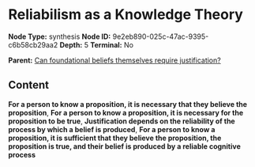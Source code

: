 # Reliabilism as a Knowledge Theory

**Node Type:** synthesis
**Node ID:** 9e2eb890-025c-47ac-9395-c6b58cb29aa2
**Depth:** 5
**Terminal:** No

**Parent:** [Can foundational beliefs themselves require justification?](can-foundational-beliefs-themselves-require-justification-antithesis-ab671478-e1ca-4c69-8e3e-49150c94a984.md)

## Content

**For a person to know a proposition, it is necessary that they believe the proposition**, **For a person to know a proposition, it is necessary for the proposition to be true**, **Justification depends on the reliability of the process by which a belief is produced**, **For a person to know a proposition, it is sufficient that they believe the proposition, the proposition is true, and their belief is produced by a reliable cognitive process**

